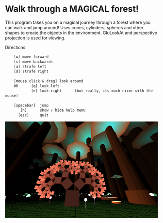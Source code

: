 Walk through a MAGICAL forest!
==============================

  This program takes you on a magical journey through a forest where you can
  walk and jump around! Uses cones, cylinders, spheres and other shapes to create
  the objects in the environment. GluLookAt and perspective projection is used for viewing.

  Directions:

 		[w] move forward
 		[s] move backwards
 		[a] strafe left
 		[d] strafe right

 		[mouse click & drag] look around
 		OR 		[q] look left
 				[e] look right      (but really, its much nicer with the mouse)

 		[spacebar] 	jump
   	   	   [h]		show / hide help menu
 		  [esc]		quit


![Forest](https://raw.githubusercontent.com/lauralondo/OpenGL-Walk-Through-Forest/master/forest.png)